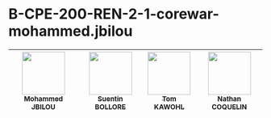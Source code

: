 # B-CPE-200-REN-2-1-corewar-mohammed.jbilou

| [<img src="https://github.com/Molaryy.png?size=85" width=85><br><sub>Mohammed JBILOU</sub>](https://github.com/Molaryy) | [<img src="https://github.com/quentinbol.png?size=85" width=85><br><sub>Suentin BOLLORE</sub>](https://github.com/quentinbol) | [<img src="https://github.com/tomkawohl.png?size=85" width=85><br><sub>Tom KAWOHL</sub>](https://github.com/tomkawohl) | [<img src="https://github.com/NathanCoquelin.png?size=85" width=85><br><sub>Nathan COQUELIN</sub>](https://github.com/NathanCoquelin)
|:---:|:---:|:---:|:---:|
